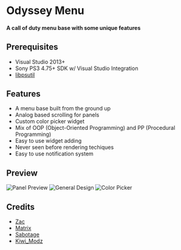 # Odyssey Menu
#### A call of duty menu base with some unique features

## Prerequisites
- Visual Studio 2013+
- Sony PS3 4.75+ SDK w/ Visual Studio Integration
- [libpsutil](https://github.com/skiff/libpsutil)

## Features
- A menu base built from the ground up
- Analog based scrolling for panels
- Custom color picker widget
- Mix of OOP (Object-Oriented Programming) and PP (Procedural Programming)
- Easy to use widget adding
- Never seen before rendering techiques
- Easy to use notification system

## Preview
![Panel Preview](https://i.imgur.com/LOA3LIQ.jpeg)
![General Design](https://i.imgur.com/UT2LZcO.jpeg)
![Color Picker](https://i.imgur.com/J2P5A0D.jpeg)

## Credits
- [Zac](https://github.com/Execcl)
- [Matrix](https://github.com/skiff)
- [Sabotage](https://github.com/egatobaS)
- [Kiwi_Modz](https://www.youtube.com/c/kiwimodz)
